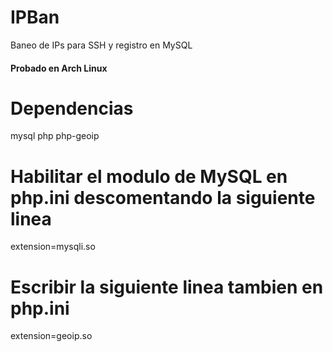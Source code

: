 # IPBan
Baneo de IPs para SSH y registro en MySQL

#### Probado en Arch Linux

# Dependencias
mysql
php
php-geoip

# Habilitar el modulo de MySQL en php.ini descomentando la siguiente linea
extension=mysqli.so

# Escribir la siguiente linea tambien en php.ini
extension=geoip.so
